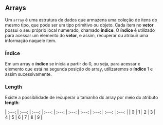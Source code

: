 ## Arrays

Um ``array`` é uma estrutura de dados que armazena uma coleção de itens do mesmo tipo, que pode ser um tipo primitivo ou objeto. Cada item no **vetor** possui o seu próprio local numerado, chamado **índice**. O **índice** é utilizado para acessar um elemento do **vetor**, e assim, recuperar ou atribuir uma informação naquele item.

### Índice

Em um array o **índice** se inicia a partir do 0, ou seja, para acessar o elemento que está na segunda posição do array, utilizaremos o **índice** 1 e assim sucessivamente.

### Length

Existe a possibilidade de recuperar o tamanho do array por meio do atributo **length**:


|     :---:      |     :---:      |     :---:      |     :---:      |     :---:      |     :---:      |     :---:      |     :---:      |     :---:      |     :---:      |
|       0        |       1        |       2        |       3        |       4        |       5        |       6        |       7        |       8        |       9        |
